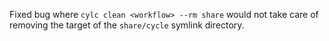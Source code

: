 Fixed bug where `cylc clean <workflow> --rm share` would not take care of removing the target of the `share/cycle` symlink directory.
